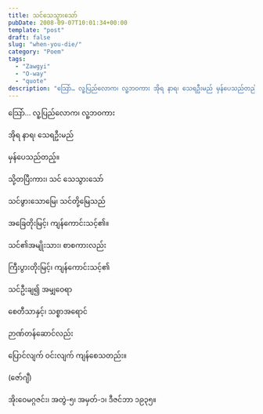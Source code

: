 ```yaml
---
title: သင်သေသွားသော်
pubDate: 2008-09-07T10:01:34+00:00
template: "post"
draft: false
slug: "when-you-die/"
category: "Poem"
tags:
  - "Zawgyi"
  - "O-way"
  - "quote"
description: "သြော်… လူ့ပြည်လောက၊ လူ့ဘဝကား အိုရ နာရ၊ သေရဦးမည် မှန်ပေသည်တည့်။"
---
```


သြော်&#8230; လူ့ပြည်လောက၊ လူ့ဘဝကား

အိုရ နာရ၊ သေရဦးမည်

မှန်ပေသည်တည့်။

သို့တပြီးကား၊ သင် သေသွားသော်

သင်ဖွားသောမြေ၊ သင်တို့မြေသည်

အခြေတိုးမြင့်၊ ကျန်ကောင်းသင့်၏။

သင်၏အမျိုးသား၊ စာစကားလည်း

ကြီးပွားတိုးမြင့်၊ ကျန်ကောင်းသင့်၏

သင်ဦးချ၍ အမျှဝေရာ

စေတီသာနှင့်၊ သစ္စာအရောင်

ဉာဏ်တန်ဆောင်လည်း

ပြောင်လျက် ဝင်းလျက် ကျန်စေသတည်း။

(ဇော်ဂျီ)

အိုးဝေမဂ္ဂဇင်း၊ အတွဲ-၅၊ အမှတ်-၁၊ ဒီဇင်ဘာ ၁၉၃၅။
